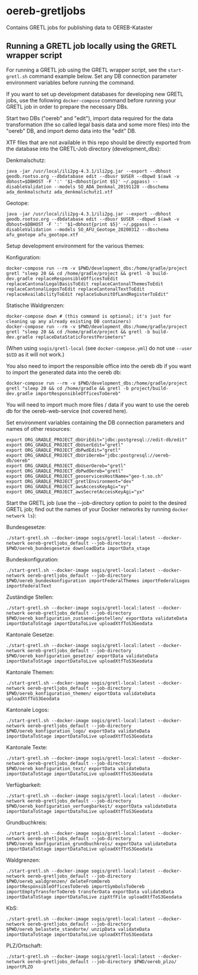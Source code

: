 # oereb-gretljobs

Contains GRETL jobs for publishing data to OEREB-Kataster

## Running a GRETL job locally using the GRETL wrapper script

For running a GRETL job using the GRETL wrapper script, see the `start-gretl.sh` command example below. Set any DB connection parameter environment variables before running the command.

If you want to set up development databases for developing new GRETL jobs, use the following `docker-compose` command before running your GRETL job in order to prepare the necessary DBs.

Start two DBs ("oereb" and "edit"), import data required for the data transformation (the so called legal basis data and some more files) into the "oereb" DB, and import demo data into the "edit" DB.

XTF files that are not available in this repo should be directly exported from the database into the GRETL-Job directory (development_dbs):

Denkmalschutz:
```
java -jar /usr/local/ili2pg-4.3.1/ili2pg.jar --export --dbhost geodb.rootso.org --dbdatabase edit --dbusr $USER --dbpwd $(awk -v dbhost=$DBHOST -F ':' '$1~dbhost{print $5}' ~/.pgpass) --disableValidation --models SO_ADA_Denkmal_20191128 --dbschema ada_denkmalschutz ada_denkmalschutz1.xtf
```

Geotope:
```
java -jar /usr/local/ili2pg-4.3.1/ili2pg.jar --export --dbhost geodb.rootso.org --dbdatabase edit --dbusr $USER --dbpwd $(awk -v dbhost=$DBHOST -F ':' '$1~dbhost{print $5}' ~/.pgpass) --disableValidation --models SO_AFU_Geotope_20200312 --dbschema afu_geotope afu_geotope.xtf
```

Setup development environment for the various themes:

Konfiguration:
```
docker-compose run --rm -v $PWD/development_dbs:/home/gradle/project gretl "sleep 20 && cd /home/gradle/project && gretl -b build-dev.gradle replaceResponsibleOfficesToEdit replaceCantonalLegalBasisToEdit replaceCantonalThemesToEdit replaceCantonalLogosToEdit replaceCantonalTextToEdit replaceAvailabilityToEdit replaceSubunitOfLandRegisterToEdit"
```

Statische Waldgrenzen:
``` 
docker-compose down # (this command is optional; it's just for cleaning up any already existing DB containers)
docker-compose run --rm -v $PWD/development_dbs:/home/gradle/project gretl "sleep 20 && cd /home/gradle/project && gretl -b build-dev.gradle replaceDataStaticForestPerimeters"
```

(When using `sogis/gretl-local` (see `docker-compose.yml`) do not use `--user $UID` as it will not work.)

You also need to import the responsible office into the oereb db if you want to import the generated data into the oereb db:

```
docker-compose run --rm -v $PWD/development_dbs:/home/gradle/project gretl "sleep 20 && cd /home/gradle && gretl -b project/build-dev.gradle importResponsibleOfficesToOereb"
```

You will need to import much more files / data if you want to use the oereb db for the oereb-web-service (not covered here).

Set environment variables containing the DB connection parameters and names of other resources:
```
export ORG_GRADLE_PROJECT_dbUriEdit="jdbc:postgresql://edit-db/edit"
export ORG_GRADLE_PROJECT_dbUserEdit="gretl"
export ORG_GRADLE_PROJECT_dbPwdEdit="gretl"
export ORG_GRADLE_PROJECT_dbUriOereb="jdbc:postgresql://oereb-db/oereb"
export ORG_GRADLE_PROJECT_dbUserOereb="gretl"
export ORG_GRADLE_PROJECT_dbPwdOereb="gretl"
export ORG_GRADLE_PROJECT_geoservicesHostName="geo-t.so.ch"
export ORG_GRADLE_PROJECT_gretlEnvironment="dev"
export ORG_GRADLE_PROJECT_awsAccessKeyAgi="xy"
export ORG_GRADLE_PROJECT_awsSecretAccessKeyAgi="yx"
```

Start the GRETL job (use the --job-directory option to point to the desired GRETL job; find out the names of your Docker networks by running `docker network ls`):

Bundesgesetze:
```
./start-gretl.sh --docker-image sogis/gretl-local:latest --docker-network oereb-gretljobs_default --job-directory $PWD/oereb_bundesgesetze downloadData importData_stage
```

Bundeskonfiguration:
```
./start-gretl.sh --docker-image sogis/gretl-local:latest --docker-network oereb-gretljobs_default --job-directory $PWD/oereb_bundeskonfiguration importFederalThemes importFederalLogos importFederalText
```



Zuständige Stellen:
```
./start-gretl.sh --docker-image sogis/gretl-local:latest --docker-network oereb-gretljobs_default --job-directory $PWD/oereb_konfiguration_zustaendigestellen/ exportData validateData importDataToStage importDataToLive uploadXtfToS3Geodata
```

Kantonale Gesetze:
```
./start-gretl.sh --docker-image sogis/gretl-local:latest --docker-network oereb-gretljobs_default --job-directory $PWD/oereb_konfiguration_gesetze/ exportData validateData importDataToStage importDataToLive uploadXtfToS3Geodata
```

Kantonale Themen:
```
./start-gretl.sh --docker-image sogis/gretl-local:latest --docker-network oereb-gretljobs_default --job-directory $PWD/oereb_konfiguration_themen/ exportData validateData uploadXtfToS3Geodata
```

Kantonale Logos:
```
./start-gretl.sh --docker-image sogis/gretl-local:latest --docker-network oereb-gretljobs_default --job-directory $PWD/oereb_konfiguration_logo/ exportData validateData importDataToStage importDataToLive uploadXtfToS3Geodata
```

Kantonale Texte:
```
./start-gretl.sh --docker-image sogis/gretl-local:latest --docker-network oereb-gretljobs_default --job-directory $PWD/oereb_konfiguration_text/ exportData validateData importDataToStage importDataToLive uploadXtfToS3Geodata
```

Verfügbarkeit:
```
./start-gretl.sh --docker-image sogis/gretl-local:latest --docker-network oereb-gretljobs_default --job-directory $PWD/oereb_konfiguration_verfuegbarkeit/ exportData validateData importDataToStage importDataToLive uploadXtfToS3Geodata
```

Grundbuchkreis:
```
./start-gretl.sh --docker-image sogis/gretl-local:latest --docker-network oereb-gretljobs_default --job-directory $PWD/oereb_konfiguration_grundbuchkreis/ exportData validateData importDataToStage importDataToLive uploadXtfToS3Geodata
```


Waldgrenzen:
```
./start-gretl.sh --docker-image sogis/gretl-local:latest --docker-network oereb-gretljobs_default --job-directory $PWD/oereb_waldgrenzen/ deleteFromOereb importResponsibleOfficesToOereb importSymbolsToOereb importEmptyTransferToOereb transferData exportData validateData importDataToStage importDataToLive zipXtfFile uploadXtfToS3Geodata
```

KbS:
```
./start-gretl.sh --docker-image sogis/gretl-local:latest --docker-network oereb-gretljobs_default --job-directory $PWD/oereb_belastete_standorte/ unzipData validateData importDataToStage importDataToLive uploadXtfToS3Geodata
```

PLZ/Ortschaft:
```
./start-gretl.sh --docker-image sogis/gretl-local:latest --docker-network oereb-gretljobs_default --job-directory $PWD/oereb_plzo/ importPLZO
```